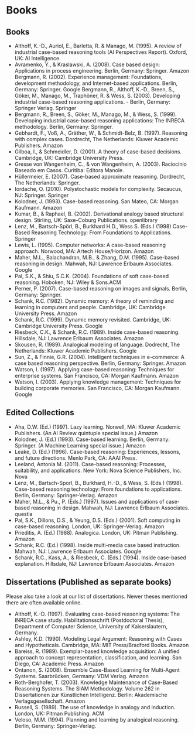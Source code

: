 # Books

## Books
 - Althoff, K.-D., Auriol, E., Barletta, R. & Manago, M. (1995). A review of industrial case-based reasoning tools (AI Perspectives Report). Oxford, UK: AI Intelligence.
 - Avramenko, Y., & Kraslawski, A. (2008). Case based design: Applications in process engineering. Berlin, Germany: Springer. Amazon
Bergmann, R. (2002). Experience management: Foundations, development methodology, and Internet-based applications. Berlin, Germany: Springer. Google
Bergmann, R., Althoff, K.-D., Breen, S., Göker, M., Manago, M., Traphöner, R. & Wess, S. (2003). Developing industrial case-based reasoning applications.  - Berlin, Germany: Springer Verlag. Springer
 - Bergmann, R., Breen, S., Göker, M., Manago, M., & Wess, S. (1999). Developing industrial case-based reasoning applications: The INRECA methodology. Berlin, Germany: Springer.
 - Gebhardt, F., Voß, A., Gräther, W., & Schmidt-Belz, B. (1997). Reasoning with complex cases. Dordrecht, The Netherlands: Kluwer Academic Publishers. Amazon
 - Gilboa, I., & Schmeidler, D. (2001). A theory of case-based decisions. Cambridge, UK: Cambridge University Press.
 - Gresse von Wangenheim, C., & von Wangenheim, A. (2003). Raciocínio Baseado em Casos. Curitiba: Editora Manole.
 - Hüllermeier, E. (2007). Case-based approximate reasoning. Dordrecht, The Netherlands: Springer.
 - Iordache, O. (2010). Polystochastic models for complexity. Secaucus, NJ: Springer. Springer
 - Kolodner, J. (1993). Case-based reasoning. San Mateo, CA: Morgan Kaufmann. Amazon
 - Kumar, B., & Raphael, B. (2002). Derivational analogy based structural design. Stirling, UK: Saxe-Coburg Publications. openlibrary
 - Lenz, M., Bartsch-Spörl, B., Burkhard H.D., Wess S. (Eds.) (1998) Case-Based Reasoning Technology: From Foundations to Applications. Springer
 - Lewis, L. (1995). Computer networks: A case-based reasoning approach. Norwood, MA: Artech House/Horizon. Amazon
 - Maher, M.L., Balachandran, M.B., & Zhang, D.M. (1995). Case-based reasoning in design. Mahwah, NJ: Lawrence Erlbaum Associates. Google
 - Pal, S.K., & Shiu, S.C.K. (2004). Foundations of soft case-based reasoning. Hoboken, NJ: Wiley & Sons.ACM
 - Perner, P. (2007). Case-based reasoning on images and signals. Berlin, Germany: Springer.
 - Schank, R.C. (1982). Dynamic memory: A theory of reminding and learning in computers and people. Cambridge, UK: Cambridge University Press. Amazon
 - Schank, R.C. (1999). Dynamic memory revisited. Cambridge, UK: Cambridge University Press. Google
 - Riesbeck, C.K., & Schank, R.C. (1989). Inside case-based reasoning. Hillsdale, NJ: Lawrence Erlbaum Associates. Amazon
 - Skousen, R. (1989). Analogical modeling of language. Dodrecht, The Netherlands: Kluwer Academic Publishers. Google
 - Sun, Z., & Finnie, G.R. (2004). Intelligent techniques in e-commerce: A case based reasoning perspective. Berlin, Germany: Springer. Amazon
 - Watson, I. (1997). Applying case-based reasoning: Techniques for enterprise systems. San Francisco, CA: Morgan Kaufmann. Amazon
 - Watson, I. (2003). Applying knowledge management: Techniques for building corporate memories. San Francisco, CA: Morgan Kaufmann. Google

## Edited Collections
 - Aha, D.W. (Ed.) (1997). Lazy learning. Norwell, MA: Kluwer Academic Publishers. (An AI Review quintuple special issue.) Amazon
 - Kolodner, J. (Ed.) (1993). Case-based learning. Berlin, Germany: Springer. (A Machine Learning special issue.) Amazon
 - Leake, D. (Ed.) (1996). Case-based reasoning: Experiences, lessons, and future directions. Menlo Park, CA: AAAI Press.
 - Leeland, Antonia M. (2011). Case-based reasoning: Processes, suitability, and applications. New York: Nova Science Publishers, Inc. Nova
 - Lenz, M., Bartsch-Sporl, B., Burkhard, H.-D., & Wess, S. (Eds.) (1998). Case-based reasoning technology: From foundations to applications. Berlin, Germany: Springer-Verlag. Amazon
 - Maher, M.L., & Pu., P. (Eds.) (1997). Issues and applications of case-based reasoning in design. Mahwah, NJ: Lawrence Erlbaum Associates. questia
 - Pal, S.K., Dillons, D.S., & Yeung, D.S. (Eds.) (2001). Soft computing in case-based reasoning. London, UK: Springer-Verlag. Amazon
 - Prieditis, A. (Ed.) (1988). Analogica. London, UK: Pitman Publishing. Amazon
 - Schank, R.C. (Ed.) (1998). Inside multi-media case based instruction. Mahwah, NJ: Lawrence Erlbaum Associates. Google
 - Schank, R.C., Kass, A., & Riesbeck, C. (Eds.) (1994). Inside case-based explanation. Hillsdale, NJ: Lawrence Erlbaum Associates. Amazon 

## Dissertations (Published as separate books)
Please also take a look at our list of dissertations. Newer theses mentioned there are often available online.
 - Althoff, K.-D. (1997). Evaluating case-based reasoning systems: The INRECA case study. Habilitationsschrift (Postdoctoral Thesis), Department of Computer Science, University of Kaiserslautern, Germany.
 - Ashley, K.D. (1990). Modeling Legal Argument: Reasoning with Cases and Hypotheticals. Cambridge, MA: MIT Press/Bradford Books. Amazon
 - Bareiss, R. (1989). Exemplar-based knowledge acquisition: A unified approach to concept representation, classification, and learning. San Diego, CA: Academic Press. Amazon
 - Ontanon, S. (2008). Ensemble Case-Based Learning for Multi-Agent Systems. Saarbrücken, Germany: VDM Verlag. Amazon
 - Roth-Berghofer, T. (2003). Knowledge Maintenance of Case-Based Reasoning Systems. The SIAM Methodology. Volume 262 in Dissertationen zur Künstlichen Intelligenz. Berlin: Akademische Verlagsgesellschaft. Amazon
 - Russell, S. (1989). The use of knowledge in analogy and induction. London, UK: Pitman Publishing. ACM
 - Veloso, M.M. (1994). Planning and learning by analogical reasoning. Berlin, Germany: Springer-Verlag.
